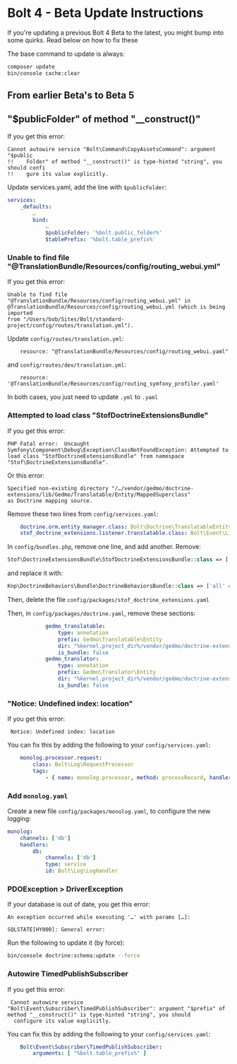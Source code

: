 Bolt 4 - Beta Update Instructions
=================================

If you're updating a previous Bolt 4 Beta to the latest, you might bump into
some quirks. Read below on how to fix these

The base command to update is always:

```bash
composer update
bin/console cache:clear
```

## From earlier Beta's to Beta 5

## "$publicFolder" of method "__construct()"

If you get this error: 

```
Cannot autowire service "Bolt\Command\CopyAssetsCommand": argument "$public
!!    Folder" of method "__construct()" is type-hinted "string", you should confi
!!    gure its value explicitly.
```

Update services.yaml, add the line with `$publicFolder`: 

```yaml
services:
    _defaults:
        …
        bind:  
            …
            $publicFolder: '%bolt.public_folder%'
            $tablePrefix: '%bolt.table_prefix%'            
```

### Unable to find file "@TranslationBundle/Resources/config/routing_webui.yml"

If you get this error:

```
Unable to find file "@TranslationBundle/Resources/config/routing_webui.yml" in
@TranslationBundle/Resources/config/routing_webui.yml (which is being imported
from "/Users/bob/Sites/Bolt/standard-project/config/routes/translation.yml").
```

Update `config/routes/translation.yml`:

```
    resource: "@TranslationBundle/Resources/config/routing_webui.yaml"
```

and `config/routes/dev/translation.yml`:

```
    resource: '@TranslationBundle/Resources/config/routing_symfony_profiler.yaml'
```

In both cases, you just need to update `.yml` to `.yaml`


### Attempted to load class "StofDoctrineExtensionsBundle"

If you get this error:

```
PHP Fatal error:  Uncaught Symfony\Component\Debug\Exception\ClassNotFoundException: Attempted to load class "StofDoctrineExtensionsBundle" from namespace "Stof\DoctrineExtensionsBundle".
```

Or this error:

```
Specified non-existing directory "/…/vendor/gedmo/doctrine-extensions/lib/Gedmo/Translatable/Entity/MappedSuperclass"
as Doctrine mapping source.
```

Remove these two lines from `config/services.yaml`:

```yaml
    doctrine.orm.entity_manager.class: Bolt\Doctrine\TranslatableEntityManager
    stof_doctrine_extensions.listener.translatable.class: Bolt\Event\Listener\PreTranslatableListener
```

In `config/bundles.php`, remove one line, and add another. Remove:

```php
Stof\DoctrineExtensionsBundle\StofDoctrineExtensionsBundle::class => ['all' => true],
```

and replace it with:

```php
Knp\DoctrineBehaviors\Bundle\DoctrineBehaviorsBundle::class => ['all' => true],
```

Then, delete the file `config/packages/stof_doctrine_extensions.yaml`

Then, in `config/packages/doctrine.yaml`, remove these sections:

```yaml
            gedmo_translatable:
                type: annotation
                prefix: Gedmo\Translatable\Entity
                dir: "%kernel.project_dir%/vendor/gedmo/doctrine-extensions/lib/Gedmo/Translatable/Entity/MappedSuperclass"
                is_bundle: false
            gedmo_translator:
                type: annotation
                prefix: Gedmo\Translator\Entity
                dir: "%kernel.project_dir%/vendor/gedmo/doctrine-extensions/lib/Gedmo/Translator/Entity"
                is_bundle: false
```

### "Notice: Undefined index: location"

If you get this error:

```
 Notice: Undefined index: location
```

You can fix this by adding the following to your `config/services.yaml`:

```yaml
    monolog.processor.request:
        class: Bolt\Log\RequestProcessor
        tags:
            - { name: monolog.processor, method: processRecord, handler: db }
```

### Add `monolog.yaml`

Create a new file `config/packages/monolog.yaml`, to configure the new logging:

```yaml
monolog:
    channels: ['db']
    handlers:
        db:
            channels: ['db']
            type: service
            id: Bolt\Log\LogHandler
```

### PDOException > DriverException

If your database is out of date, you get this error:

```
An exception occurred while executing '…' with params […]:

SQLSTATE[HY000]: General error:
```

Run the following to update it (by force):

```bash
bin/console doctrine:schema:update --force
```

### Autowire TimedPublishSubscriber

If you get this error:

```
 Cannot autowire service "Bolt\Event\Subscriber\TimedPublishSubscriber": argument "$prefix" of method "__construct()" is type-hinted "string", you should
  configure its value explicitly.
```

You can fix this by adding the following to your `config/services.yaml`:

```yaml
    Bolt\Event\Subscriber\TimedPublishSubscriber:
        arguments: [ "%bolt.table_prefix%" ]
```
